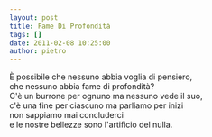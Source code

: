 ```yaml
---
layout: post
title: Fame Di Profondità
tags: []
date: 2011-02-08 10:25:00
author: pietro
---
```

È possibile che nessuno abbia voglia di pensiero,<br/>che nessuno abbia fame di profondità?<br/>C'è un burrone per ognuno ma nessuno vede il suo,<br/>c'è una fine per ciascuno ma parliamo per inizi<br/>non sappiamo mai concluderci<br/>e le nostre bellezze sono l'artificio del nulla.
